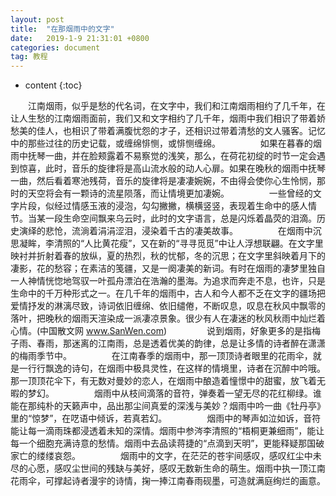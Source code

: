 ```yaml
---
layout: post
title:  "在那烟雨中的文字"
date:   2019-1-9 21:31:01 +0800
categories: document
tag: 教程
---
```


* content
{:toc}



　　江南烟雨，似乎是愁的代名词，在文字中，我们和江南烟雨相约了几千年，在让人生愁的江南烟雨面前，我们又和文字相约了几千年，烟雨中我们相识了带着娇愁美的佳人，也相识了带着满腹忧怨的才子，还相识过带着清愁的文人骚客。记忆中的那些过往的历史记载，或缠绵悱恻，或悱恻缠绵。
　　
　　如果在暮春的烟雨中抚琴一曲，并在脸颊露着不易察觉的浅笑，那么，在荷花初绽的时节一定会遇到惊喜，此时，音乐的旋律将是高山流水般的动人心扉。如果在晚秋的烟雨中抚琴一曲，然后看着寒池残荷，音乐的旋律将是凄凄婉婉，不由得会使你心生怜悯，那时的天空将会有一颗诗的流星陨落，而让情境更加凄婉。
　　
　　一些曾经的文字片段，似经过情感玉液的浸泡，勾勾撇撇，横横竖竖，表现着生命中的感人情节。当某一段生命空间飘来乌云时，此时的文字语言，总是闪烁着晶荧的泪滴。历史演绎的悲怆，流淌着涓涓涩泪，浸染着千古的凄美故事。
　　
　　在烟雨中沉思凝眸，李清照的“人比黄花瘦”，又在新的“寻寻觅觅”中让人浮想联翩。在文字里映衬并折射着春的放纵，夏的热烈，秋的忧郁，冬的沉思；在文字里斜映着月下的凄影，花的愁容；在素洁的笺疆，又是一阕凄美的新词。有时在烟雨的凄梦里独自一人神情恍惚地驾驭一叶孤舟漂泊在浩瀚的墨海。为追求而奔走不息，也许，只是生命中的千万种形式之一。在几千年的烟雨中，古人和今人都不乏在文字的疆场把爱情抒发的淋漓尽致，诗词依旧缠绵、依旧缱倦，不断叹息，叹息在秋风中飘零的落叶，把晚秋的烟雨天渲染成一派凄凉景象。很少有人在凄迷的秋风秋雨中灿烂着心情。(中国散文网 www.SanWen.com)
　　
　　说到烟雨，好象更多的是指梅子雨、春雨，那迷离的江南雨，总是透着优美的韵律，总是让多情的诗者醉在潇潇的梅雨季节中。
　　
　　在江南春季的烟雨中，那一顶顶诗者眼里的花雨伞，就是一行行飘逸的诗句，在烟雨中极具灵性，在这样的情境里，诗者在沉醉中吟哦。那一顶顶花伞下，有无数对曼妙的恋人，在烟雨中酿造着憧憬中的甜蜜，放飞着无暇的梦幻。
　　
　　烟雨中从枝间滴落的音符，弹奏着一望无尽的花红柳绿。谁能在那纯朴的天籁声中，品出那尘间真爱的深浅与美妙？烟雨中吟一曲《牡丹亭》里的“惊梦”，在呓语中倾诉，若真若幻。
　　
　　烟雨中的琴声如泣如诉，音符能让每一滴雨珠都浸透着未知的深情。烟雨中参涔李清照的“梧桐更兼细雨”，能让每一个细胞充满诗意的愁情。烟雨中去品读蒋捷的“点滴到天明”，更能释疑那国破家亡的缕缕哀怨。
　　
　　烟雨中的文字，在茫茫的苍宇间感叹，感叹红尘中未尽的心愿，感叹尘世间的残缺与美好，感叹无数新生命的萌生。烟雨中执一顶江南花雨伞，可撑起诗者漫宇的诗情，掬一捧江南春雨砚墨，可造就满庭绚烂的画意。 